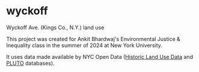 # wyckoff
Wyckoff Ave. (Kings Co., N.Y.) land use


This project was created for Ankit Bhardwaj's Environmental Justice & Inequality class in the summer of 2024 at New York University.

It uses data made available by NYC Open Data ([Historic Land Use Data](https://data.cityofnewyork.us/Environment/Historic-Land-Use-Data/r9ca-6t4q/about_data) and [PLUTO](https://data.cityofnewyork.us/City-Government/Primary-Land-Use-Tax-Lot-Output-PLUTO-/64uk-42ks/about_data) databases).

